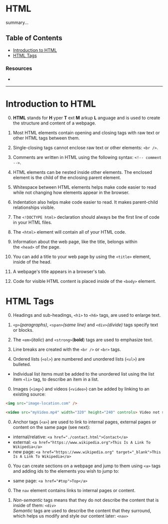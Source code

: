 # HTML

summary...

## Table of Contents

- [Introduction to HTML](#introduction-to-html)
- [HTML Tags](#html-tags)

### Resources

- []()

---

# Introduction to HTML

0. __HTML__ stands for __H__ yper __T__ ext __M__ arkup __L__ anguage and is used to create the structure and content of a webpage.

0. Most HTML elements contain opening and closing tags with raw text or other HTML tags between them.

0. Single-closing tags cannot enclose raw text or other elements: `<br />`.

0. Comments are written in HTML using the following syntax: `<!-- comment -->`.

0. HTML elements can be nested inside other elements. The enclosed element is the child of the enclosing parent element.

0. Whitespace between HTML elements helps make code easier to read while not changing how elements appear in the browser.

0. Indentation also helps make code easier to read. It makes parent-child relationships visible.

0. The `<!DOCTYPE html>` declaration should always be the first line of code in your HTML files.

0. The `<html>` element will contain all of your HTML code.

0. Information about the web page, like the title, belongs within the `<head>` of the page.

0. You can add a title to your web page by using the `<title>` element, inside of the head.

0. A webpage's title appears in a browser's tab.

0. Code for visible HTML content is placed inside of the `<body>` element.


# HTML Tags

0. Headings and sub-headings, `<h1>` to `<h6>` tags, are used to enlarge text.

0. `<p>`_(paragraphs)_, `<span>`_(same line)_ and `<div>`_(divide)_ tags specify text or blocks.

0. The `<em>`(_italic_) and `<strong>`(__bold__) tags are used to emphasize text.

0. Line breaks are created with the `<br />` or `<br>` tags.

0. Ordered lists (`<ol>`) are numbered and unordered lists (`<ul>`) are bulleted.

  - Individual list items must be added to the unordered list using the list item `<li>` tag, to describe an item in a list.

0. Images (`<img>`) and videos (`<video>`) can be added by linking to an existing source:

  ```html
  <img src="image-location.com" />

  <video src="myVideo.mp4" width="320" height="240" controls> Video not supported </video>
  ```

0. Anchor tags (`<a>`) are used to link to internal pages, external pages or content on the same page (see next):

  - internal/relative: `<a href="./contact.html">Contact</a>`  
  - external: `<a href="https://www.wikipedia.org">This Is A Link To Wikipedia</a>`  
  - new page: `<a href="https://www.wikipedia.org" target="_blank">This Is A Link To Wikipedia</a>`

0. You can create sections on a webpage and jump to them using `<a>` tags and adding ids to the elements you wish to jump to:

  - same page: `<a href="#top">Top</a>`

0. The `nav` element contains links to internal pages or content.

0. _Non-semantic_ tags means that they do not describe the content that is inside of them: `<div>`  
_Semantic_ tags are used to describe the content that they surround, which helps us modify and style our content later: `<nav>`
